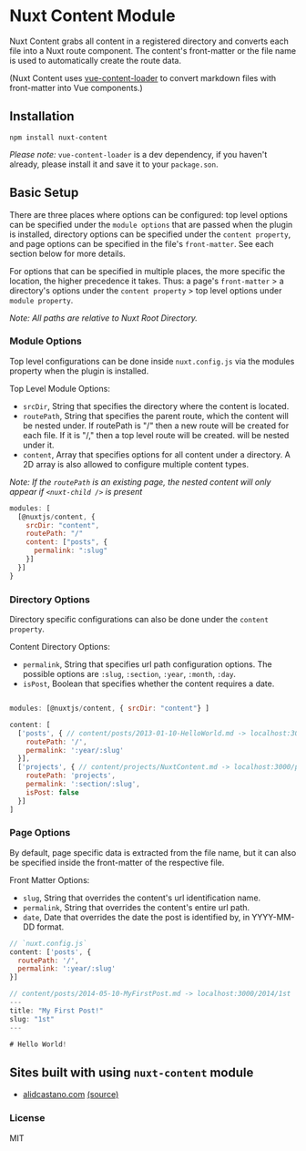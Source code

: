 # Nuxt Content Module

Nuxt Content grabs all content in a registered directory and converts each file into a Nuxt route component. The content's front-matter or the file name is used to automatically create the route data.

(Nuxt Content uses [vue-content-loader](https://github.com/alidcastano/vue-content-loader) to convert markdown files with front-matter into Vue components.)

## Installation

```
npm install nuxt-content

```

*Please note:* `vue-content-loader` is a dev dependency, if you haven't already, please install it and save it to your `package.son`.

## Basic Setup

There are three places where options can be configured: top level options can be specified under the `module options` that are passed when the plugin is installed, directory options can be specified under the `content property`, and page options
can be specified in the file's `front-matter`. See each section below for more details.

For options that can be specified in multiple places, the more specific the location,
the higher precedence it takes. Thus: a page's `front-matter` > a directory's options under the `content property` > top level options under `module property`.

*Note: All paths are relative to Nuxt Root Directory.*

### Module Options

Top level configurations can be done inside `nuxt.config.js` via the modules property
when the plugin is installed.

Top Level Module Options:
  - `srcDir`, String that specifies the directory where the content is located.
  - `routePath`, String that specifies the parent route, which the content will be nested under. If routePath is "/" then a new route will be created for each file.
  If it is "/," then a top level route will be created.
  will be nested under it.
  - `content`, Array that specifies options for all content under a directory. A 2D array is also allowed to configure multiple content types.

*Note: If the `routePath` is an existing page, the nested content will only appear if `<nuxt-child />` is present*

```js
modules: [
  [@nuxtjs/content, {
    srcDir: "content",
    routePath: "/"
    content: ["posts", {
      permalink: ":slug"
    }]
  }]
}
```

### Directory Options

Directory specific configurations can also be done under the `content property`.

Content Directory Options:
  - `permalink`, String that specifies url path configuration options. The possible options
  are `:slug`, `:section`, `:year`, `:month`, `:day`.
  - `isPost`, Boolean that specifies whether the content requires a date.

```js

modules: [@nuxtjs/content, { srcDir: "content"} ]

content: [
  ['posts', { // content/posts/2013-01-10-HelloWorld.md -> localhost:3000/2013/hello-world
    routePath: '/',
    permalink: ':year/:slug'
  }],
  ['projects', { // content/projects/NuxtContent.md -> localhost:3000/projects/nuxt-content
    routePath: 'projects',
    permalink: ':section/:slug',
    isPost: false
  }]
]

```

### Page Options

By default, page specific data is extracted from the file name, but it can also be specified inside the front-matter of the respective file.

Front Matter Options:
  -  `slug`, String that overrides the content's url identification name.
  - `permalink`, String that overrides the content's entire url path.
  -  `date`, Date that overrides the date the post is identified by, in YYYY-MM-DD format.

```js
// `nuxt.config.js`
content: ['posts', {
  routePath: '/',
  permalink: ':year/:slug'
}]

// content/posts/2014-05-10-MyFirstPost.md -> localhost:3000/2014/1st
---
title: "My First Post!"
slug: "1st"
---

# Hello World!

```

## Sites built with using `nuxt-content` module  

* [alidcastano.com](http://alidcastano.com/)
[(source)](https://github.com/alidcastano/alidcastano.github.io)


### License

MIT
